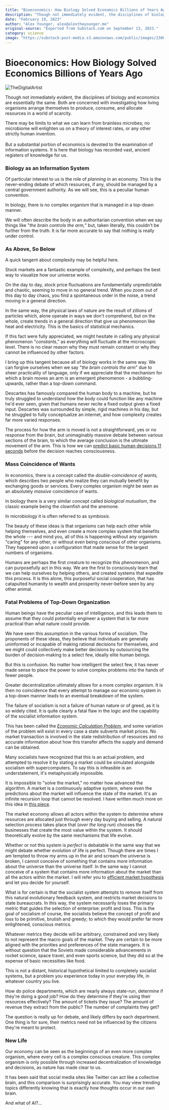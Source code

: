 ```yaml
---
title: "Bioeconomics: How Biology Solved Economics Billions of Years Ago"
description: "Though not immediately evident, the disciplines of biology and economics are essentially the same. Both are concerned with investigating how living organisms arrange themselves to produce, consume, and allocate resources in a world of scarcity."
date: "February 19, 2023"
author: "Alex Younger, alex@alextheyounger.me"
original-source: "Exported from Substack.com on September 13, 2023."
category: science
image: "https://substack-post-media.s3.amazonaws.com/public/images/23002237-966f-452f-8b43-fa51a4163ff0_1920x1200.jpeg"
---
```


# Bioeconomics: How Biology Solved Economics Billions of Years Ago

![[TheDigitalArtist](https://pixabay.com/users/thedigitalartist-202249/)](https://substack-post-media.s3.amazonaws.com/public/images/23002237-966f-452f-8b43-fa51a4163ff0_1920x1200.jpeg)

Though not immediately evident, the disciplines of biology and economics
are essentially the same. Both are concerned with investigating how
living organisms arrange themselves to produce, consume, and allocate
resources in a world of scarcity.

There may be limits to what we can learn from brainless microbes; no
microbiome will enlighten us on a theory of interest rates, or any other
strictly human invention.\
\
But a substantial portion of economics is devoted to the examination of
information systems. It is here that biology has recorded vast, ancient
registers of knowledge for us.

### Biology as an Information System

Of particular interest to us is the role of *planning* in an economy.
This is the never-ending debate of which resources, if any, should be
managed by a central government authority. As we will see, this is a
peculiar human convention.

In biology, there is no complex organism that is managed in a top-down
manner.

We will often describe the body in an authoritarian convention when we
say things like \"*the brain controls the arm,*\" but, taken literally,
this couldn\'t be further from the truth. It is far more accurate to say
that nothing is really under control.

### As Above, So Below

A quick tangent about complexity may be helpful here.

Stock markets are a fantastic example of complexity, and perhaps the
best way to visualize how our universe works.

On the day to day, stock price fluctuations are fundamentally
unpredictable and chaotic, seeming to move in no general trend. When you
zoom out of this day to day chaos, you find a spontaneous order in the
noise, a trend moving in a general direction.

In the same way, the physical laws of nature are the result of zillions
of particles which, alone operate in ways we don\'t comprehend, but on
the whole, create trends in a general direction that give us phenomenon
like heat and electricity. This is the basics of statistical mechanics.

If this fact were fully appreciated, we might hesitate in calling any
physical phenomenon \"*constants*,\" as everything will fluctuate at the
microscopic level. There is no clear reason why they must remain
constant or why they cannot be influenced by other factors.

I bring up this tangent because all of biology works in the same way. We
can forgive ourselves when we say \"*the brain controls the arm*\" due
to sheer practicality of language, only if we appreciate that the
mechanism for which a brain moves an arm is an emergent phenomenon - a
bubbling-upwards, rather than a top-down command.

Descartes has famously compared the human body to a machine, but he
truly struggled to understand how the body could function like any
machine he'd ever seen, given that humans never recite a fixed output
given a fixed input. Descartes was surrounded by simple, rigid machines
in his day, but he struggled to fully conceptualize an internet, and how
complexity creates far more varied responses.

The process for how the arm is moved is not a straightforward, yes or no
response from the brain, but unimaginably massive debate between various
sections of the brain, to which the average conclusion is the ultimate
movement of the arm. This is how we can [predict basic human decisions
11 seconds](https://www.nature.com/articles/s41598-019-39813-y) before
the decision reaches consciousness.

### Mass Coincidence of Wants

In economics, there is a concept called the *double-coincidence of
wants,* which describes two people who realize they can mutually benefit
by exchanging goods or services. Every complex organism might be seen as
an absolutely *massive* coincidence of wants.

In biology there is a very similar concept called *biological
mutualism*, the classic example being the clownfish and the anemone.

In microbiology it is often referred to as *symbiosis*.

The beauty of these ideas is that organisms can help each other while
helping themselves, and even create a more complex system that benefits
the whole --- and mind you, all of this is happening without any
organism "caring" for any other, or without even being conscious of
other organisms. They happened upon a configuration that made sense for
the largest numbers of organisms.

Humans are perhaps the first creature to recognize this phenomenon, and
can purposefully act in this way. We are the first to consciously learn
that we can help ourselves by helping others, and created systems that
expedite this process. It is this alone, this purposeful social
cooperation, that has catapulted humanity to wealth and prosperity
never-before seen by any other animal.

### Fatal Problems of Top-Down Organization

Human beings have the peculiar case of intelligence, and this leads them
to assume that they could potentially engineer a system that is far more
practical than what nature could provide.

We have seen this assumption in the various forms of socialism. The
proponents of these ideas, they believe that individuals are generally
uninformed or incapable of making rational decisions for themselves, and
we might could collectively make better decisions by outsourcing the
burden of decision-making to a select few, ideally elite human beings.

But this is confusion. No matter how intelligent the select few, it has
never made sense to place the power to solve complex problems into the
hands of fewer people.

Greater decentralization ultimately allows for a more complex organism.
It is then no coincidence that every attempt to manage our economic
system in a top-down manner leads to an eventual breakdown of the
system.

The failure of socialism is not a failure of human nature or of greed,
as it is so widely cited. It is quite clearly a fatal flaw in the logic
and the capability of the socialist information system.

This has been called the *[Economic Calculation Problem](https://en.wikipedia.org/wiki/Economic_calculation_problem)*,
and some variation of the problem will exist in every case a state
subverts market prices. No market transaction is involved in the state
redistribution of resources and no accurate information about how this
transfer affects the supply and demand can be obtained.

Many socialists have recognized that this is an actual problem, and
attempted to resolve it by stating a market could be simulated alongside
socialism with supercomputers. To say this is infeasible is an
understatement, it's metaphysically impossible.

It is impossible to \"solve the market,\" no matter how advanced the
algorithm. A market is a continuously adaptive system, where even the
predictions about the market will influence the state of the market.
It's an infinite recursion loop that cannot be resolved. I have written
much more on this idea in [this piece](/blog/philosophy/the-impossibility-of-predicting-the).


The market economy allows all actors within the system to determine
where resources are allocated just through every day buying and selling.
A natural selection process takes place that (*over the long run*)
chooses the businesses that create the most value within the system. It
should theoretically evolve by the same mechanisms that life evolve.

Whether or not this system is *perfect* is debatable in the same way
that we might debate whether evolution of life is perfect. Though there
are times I am tempted to throw my arms up in the air and scream the
universe is broken, I cannot conceive of something that contains more
information about the universe than the universe itself. In the same way
I cannot conceive of a system that contains more information about the
market than all the actors within the market. I will refer you to
[efficient market hypothesis](https://en.wikipedia.org/wiki/Efficient-market_hypothesis)
and let you decide for yourself.

What is for certain is that the socialist system attempts to remove
itself from this natural evolutionary feedback system, and restricts
market decisions to state bureaucrats. In this way, the system
necessarily loses the primary metric that guides the selection of
enterprise: profit and loss. This is the goal of socialism of course,
the socialists believe the concept of profit and loss to be primitive,
brutish and greedy; to which they would prefer far more enlightened,
conscious metrics.

Whatever metrics they decide will be arbitrary, constrained and very
likely to not represent the macro goals of the market. They are certain
to be more aligned with the priorities and preferences of the state
managers. It is without question that the Soviets made considerable
advancements in rocket science, space travel, and even sports science,
but they did so at the expense of basic necessities like food.

This is not a distant, historical hypothetical limited to completely
socialist systems, but a problem you experience today in your everyday
life, in whatever country you live.

How do police departments, which are nearly always state-run, determine
if they're doing a good job? How do they determine if they're using
their resources effectively? The amount of tickets they issue? The
amount of revenue they extract from the public? The number of complaints
they get?

The question is really up for debate, and likely differs by each
department. One thing is for sure, their metrics need not be influenced
by the citizens they're meant to protect.

### New Life

Our economy can be seen as the beginnings of an even more complex
organism, where every cell is a complex conscious creature. This complex
organism is only possible through increased decentralization of
knowledge and decisions, as nature has made clear to us.

It has been said that social media sites like Twitter can act like a
collective brain, and this comparison is surprisingly accurate. You may
view trending topics differently knowing that is exactly how thoughts
occur in our own brain.

And what of AI?...